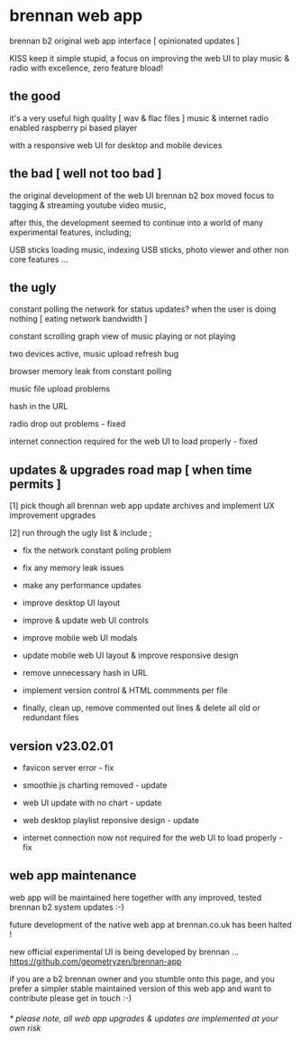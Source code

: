 # brennan web app

brennan b2 original web app interface [ opinionated updates ]

KISS keep it simple stupid, a focus on improving the web UI to play music & radio with excellence, zero feature bload!


## the good

it's a very useful high quality [ wav & flac files ] music & internet radio enabled raspberry pi based player

with a responsive web UI for desktop and mobile devices


## the bad [ well not too bad ]

the original development of the web UI brennan b2 box moved focus to tagging & streaming youtube video music,

after this, the development seemed to continue into a world of many experimental features, including;

USB sticks loading music, indexing USB sticks, photo viewer and other non core features ...


## the ugly

constant polling the network for status updates? when the user is doing nothing [ eating network bandwidth ]

constant scrolling graph view of music playing or not playing

two devices active, music upload refresh bug

browser memory leak from constant polling

music file upload problems

hash in the URL 

radio drop out problems - fixed

internet connection required for the web UI to load properly - fixed


## updates & upgrades road map [ when time permits ]

[1] pick though all brennan web app update archives and implement UX improvement upgrades

[2] run through the ugly list & include ;

- fix the network constant poling problem

- fix any memory leak issues

- make any performance updates

- improve desktop UI layout 

- improve & update web UI controls

- improve mobile web UI modals

- update mobile web UI layout & improve responsive design

- remove unnecessary hash in URL

- implement version control & HTML commments per file

- finally, clean up, remove commented out lines & delete all old or redundant files 


## version v23.02.01

- favicon server error - fix

- smoothie.js charting removed - update

- web UI update with no chart - update

- web desktop playlist reponsive design  - update

- internet connection now not required for the web UI to load properly - fix


## web app maintenance

web app will be maintained here together with any improved, tested brennan b2 system updates :-)

future development of the native web app at brennan.co.uk has been halted !

new official experimental UI is being developed by brennan ... https://github.com/geometryzen/brennan-app 

if you are a b2 brennan owner and you stumble onto this page, and you prefer a simpler stable maintained version of this web app and want to contribute please get in touch :-)

###### * please note, all web app upgrades & updates are implemented at your own risk
